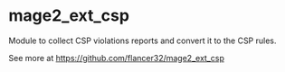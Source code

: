 # mage2_ext_csp
Module to collect CSP violations reports and convert it to the CSP rules.

See more at https://github.com/flancer32/mage2_ext_csp
